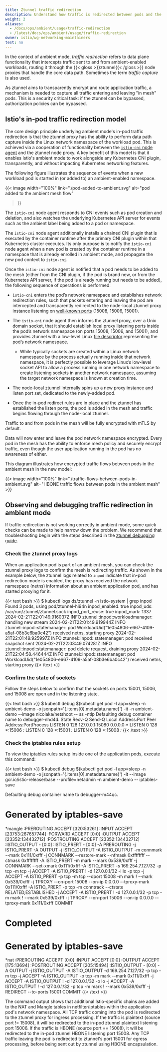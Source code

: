 ```yaml
---
title: Ztunnel traffic redirection
description: Understand how traffic is redirected between pods and the ztunnel node proxy.
weight: 2
aliases:
  - /docs/ops/ambient/usage/traffic-redirection
  - /latest/docs/ops/ambient/usage/traffic-redirection
owner: istio/wg-networking-maintainers
test: no
---
```


In the context of ambient mode, _traffic redirection_ refers to data plane functionality that intercepts traffic sent to and from ambient-enabled workloads, routing it through the {{< gloss >}}ztunnel{{< /gloss >}} node proxies that handle the core data path. Sometimes the term _traffic capture_ is also used.

As ztunnel aims to transparently encrypt and route application traffic, a mechanism is needed to capture all traffic entering and leaving "in mesh" pods. This is a security critical task: if the ztunnel can be bypassed, authorization policies can be bypassed.

## Istio's in-pod traffic redirection model

The core design principle underlying ambient mode's in-pod traffic redirection is that the ztunnel proxy has the ability to perform data path capture inside the Linux network namespace of the workload pod. This is achieved via a cooperation of functionality between the [`istio-cni` node agent](/docs/setup/additional-setup/cni/) and the ztunnel node proxy. A key benefit of this model is that it enables Istio's ambient mode to work alongside any Kubernetes CNI plugin, transparently, and without impacting Kubernetes networking features.

The following figure illustrates the sequence of events when a new workload pod is started in (or added to) an ambient-enabled namespace.

{{< image width="100%"
link="./pod-added-to-ambient.svg"
alt="pod added to the ambient mesh flow"
>}}

The `istio-cni` node agent responds to CNI events such as pod creation and deletion, and also watches the underlying Kubernetes API server for events such as the ambient label being added to a pod or namespace.

The `istio-cni` node agent additionally installs a chained CNI plugin that is executed by the container runtime after the primary CNI plugin within that Kubernetes cluster executes. Its only purpose is to notify the `istio-cni` node agent when a new pod is created by the container runtime in a namespace that is already enrolled in ambient mode, and propagate the new pod context to `istio-cni`.

Once the `istio-cni` node agent is notified that a pod needs to be added to the mesh (either from the CNI plugin, if the pod is brand new, or from the Kubernetes API server, if the pod is already running but needs to be added), the following sequence of operations is performed:

- `istio-cni` enters the pod’s network namespace and establishes network redirection rules, such that packets entering and leaving the pod are intercepted and transparently redirected to the node-local ztunnel proxy instance listening on [well-known ports](https://github.com/istio/ztunnel/blob/master/ARCHITECTURE.md#ports) (15008, 15006, 15001).

- The `istio-cni` node agent then informs the ztunnel proxy, over a Unix domain socket, that it should establish local proxy listening ports inside the pod’s network namespace (on ports 15008, 15006, and 15001), and provides ztunnel with a low-level Linux [file descriptor](https://en.wikipedia.org/wiki/File_descriptor) representing the pod’s network namespace.
    - While typically sockets are created within a Linux network namespace by the process actually running inside that network namespace, it is perfectly possible to leverage Linux’s low-level socket API to allow a process running in one network namespace to create listening sockets in another network namespace, assuming the target network namespace is known at creation time.

- The node-local ztunnel internally spins up a new proxy instance and listen port set, dedicated to the newly-added pod.

- Once the in-pod redirect rules are in place and the ztunnel has established the listen ports, the pod is added in the mesh and traffic begins flowing through the node-local ztunnel.

Traffic to and from pods in the mesh will be fully encrypted with mTLS by default.

Data will now enter and leave the pod network namespace encrypted. Every pod in the mesh has the ability to enforce mesh policy and securely encrypt traffic, even though the user application running in the pod has no awareness of either.

This diagram illustrates how encrypted traffic flows between pods in the ambient mesh in the new model:

{{< image width="100%"
    link="./traffic-flows-between-pods-in-ambient.svg"
    alt="HBONE traffic flows between pods in the ambient mesh"
    >}}

## Observing and debugging traffic redirection in ambient mode

If traffic redirection is not working correctly in ambient mode, some quick checks can be made to help narrow down the problem. We recommend that troubleshooting begin with the steps described in the [ztunnel debugging guide](/docs/ambient/usage/troubleshoot-ztunnel/).

### Check the ztunnel proxy logs

When an application pod is part of an ambient mesh, you can check the ztunnel proxy logs to confirm the mesh is redirecting traffic. As shown in the example below, the ztunnel logs related to `inpod` indicate that in-pod redirection mode is enabled, the proxy has received the network namespace (netns) information about an ambient application pod, and has started proxying for it.

{{< text bash >}}
$ kubectl logs ds/ztunnel -n istio-system  | grep inpod
Found 3 pods, using pod/ztunnel-hl94n
inpod_enabled: true
inpod_uds: /var/run/ztunnel/ztunnel.sock
inpod_port_reuse: true
inpod_mark: 1337
2024-02-21T22:01:49.916037Z  INFO ztunnel::inpod::workloadmanager: handling new stream
2024-02-21T22:01:49.919944Z  INFO ztunnel::inpod::statemanager: pod WorkloadUid("1e054806-e667-4109-a5af-08b3e6ba0c42") received netns, starting proxy
2024-02-21T22:01:49.925997Z  INFO ztunnel::inpod::statemanager: pod received snapshot sent
2024-02-21T22:03:49.074281Z  INFO ztunnel::inpod::statemanager: pod delete request, draining proxy
2024-02-21T22:04:58.446444Z  INFO ztunnel::inpod::statemanager: pod WorkloadUid("1e054806-e667-4109-a5af-08b3e6ba0c42") received netns, starting proxy
{{< /text >}}

### Confirm the state of sockets

Follow the steps below to confirm that the sockets on ports 15001, 15006, and 15008 are open and in the listening state.

{{< text bash >}}
$ kubectl debug $(kubectl get pod -l app=sleep -n ambient-demo -o jsonpath='{.items[0].metadata.name}') -it -n ambient-demo  --image nicolaka/netshoot  -- ss -ntlp
Defaulting debug container name to debugger-nhd4d.
State  Recv-Q Send-Q Local Address:Port  Peer Address:PortProcess
LISTEN 0      128        127.0.0.1:15080      0.0.0.0:*
LISTEN 0      128                *:15006            *:*
LISTEN 0      128                *:15001            *:*
LISTEN 0      128                *:15008            *:*
{{< /text >}}

### Check the iptables rules setup

To view the iptables rules setup inside one of the application pods, execute this command:

{{< text bash >}}
$ kubectl debug $(kubectl get pod -l app=sleep -n ambient-demo -o jsonpath='{.items[0].metadata.name}') -it --image gcr.io/istio-release/base --profile=netadmin -n ambient-demo -- iptables-save

Defaulting debug container name to debugger-m44qc.
# Generated by iptables-save
*mangle
:PREROUTING ACCEPT [320:53261]
:INPUT ACCEPT [23753:267657744]
:FORWARD ACCEPT [0:0]
:OUTPUT ACCEPT [23352:134432712]
:POSTROUTING ACCEPT [23352:134432712]
:ISTIO_OUTPUT - [0:0]
:ISTIO_PRERT - [0:0]
-A PREROUTING -j ISTIO_PRERT
-A OUTPUT -j ISTIO_OUTPUT
-A ISTIO_OUTPUT -m connmark --mark 0x111/0xfff -j CONNMARK --restore-mark --nfmask 0xffffffff --ctmask 0xffffffff
-A ISTIO_PRERT -m mark --mark 0x539/0xfff -j CONNMARK --set-xmark 0x111/0xfff
-A ISTIO_PRERT -s 169.254.7.127/32 -p tcp -m tcp -j ACCEPT
-A ISTIO_PRERT ! -d 127.0.0.1/32 -i lo -p tcp -j ACCEPT
-A ISTIO_PRERT -p tcp -m tcp --dport 15008 -m mark ! --mark 0x539/0xfff -j TPROXY --on-port 15008 --on-ip 0.0.0.0 --tproxy-mark 0x111/0xfff
-A ISTIO_PRERT -p tcp -m conntrack --ctstate RELATED,ESTABLISHED -j ACCEPT
-A ISTIO_PRERT ! -d 127.0.0.1/32 -p tcp -m mark ! --mark 0x539/0xfff -j TPROXY --on-port 15006 --on-ip 0.0.0.0 --tproxy-mark 0x111/0xfff
COMMIT
# Completed
# Generated by iptables-save
*nat
:PREROUTING ACCEPT [0:0]
:INPUT ACCEPT [0:0]
:OUTPUT ACCEPT [175:13694]
:POSTROUTING ACCEPT [205:15494]
:ISTIO_OUTPUT - [0:0]
-A OUTPUT -j ISTIO_OUTPUT
-A ISTIO_OUTPUT -d 169.254.7.127/32 -p tcp -m tcp -j ACCEPT
-A ISTIO_OUTPUT -p tcp -m mark --mark 0x111/0xfff -j ACCEPT
-A ISTIO_OUTPUT ! -d 127.0.0.1/32 -o lo -j ACCEPT
-A ISTIO_OUTPUT ! -d 127.0.0.1/32 -p tcp -m mark ! --mark 0x539/0xfff -j REDIRECT --to-ports 15001
COMMIT
{{< /text >}}

The command output shows that additional Istio-specific chains are added to the NAT and Mangle tables in netfilter/iptables within the application pod's network namespace. All TCP traffic coming into the pod is redirected to the ztunnel proxy for ingress processing. If the traffic is plaintext (source port != 15008), it will be redirected to the in-pod ztunnel plaintext listening port 15006. If the traffic is HBONE (source port == 15008), it will be redirected to the in-pod ztunnel HBONE listening port 15008. Any TCP traffic leaving the pod is redirected to ztunnel's port 15001 for egress processing, before being sent out by ztunnel using HBONE encapsulation.
